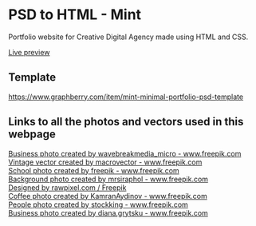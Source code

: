 # PSD to HTML - Mint
Portfolio website for Creative Digital Agency made using HTML and CSS.

[Live preview](https://kauswade.github.io/PSD-to-HTML---Mint/)

## Template
https://www.graphberry.com/item/mint-minimal-portfolio-psd-template

## Links to all the photos and vectors used in this webpage
<a href="https://www.freepik.com/photos/business">Business photo created by wavebreakmedia_micro - www.freepik.com</a>
<br/>
<a href="https://www.freepik.com/vectors/vintage">Vintage vector created by macrovector - www.freepik.com</a>
<br/>
<a href="https://www.freepik.com/photos/school">School photo created by freepik - www.freepik.com</a>
<br/>
<a href="https://www.freepik.com/photos/background">Background photo created by mrsiraphol - www.freepik.com</a>
<br/>
<a href="http://www.freepik.com">Designed by rawpixel.com / Freepik</a>
<br/>
<a href="https://www.freepik.com/photos/coffee">Coffee photo created by KamranAydinov - www.freepik.com</a>
<br/>
<a href="https://www.freepik.com/photos/people">People photo created by stockking - www.freepik.com</a>
<br/>
<a href='https://www.freepik.com/photos/business'>Business photo created by diana.grytsku - www.freepik.com</a>